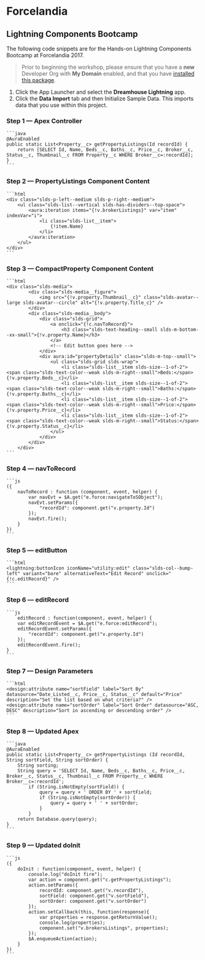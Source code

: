 # Forcelandia
## Lightning Components Bootcamp

The following code snippets are for the Hands-on Lightning Components Bootcamp at Forcelandia 2017.

> Prior to beginning the workshop, please ensure that you have a **new** Developer Org with **My Domain** enabled, and that you have [installed this package](https://login.salesforce.com/packaging/installPackage.apexp?p0=04t6A000000SG0F).

1. Click the App Launcher and select the **Dreamhouse Lightning** app.
2. Click the **Data Import** tab and then Initialize Sample Data. This imports data that you use within this project.

### Step 1 &mdash; Apex Controller

	```java
	@AuraEnabled
    public static List<Property__c> getPropertyListings(Id recordId) {
        return [SELECT Id, Name, Beds__c, Baths__c, Price__c, Broker__c, Status__c, Thumbnail__c FROM Property__c WHERE Broker__c=:recordId];
    }
	```

### Step 2 &mdash; PropertyListings Component Content

	```html
	<div class="slds-p-left--medium slds-p-right--medium">
        <ul class="slds-list--vertical slds-has-dividers--top-space">
            <aura:iteration items="{!v.brokerListings}" var="item" indexVar="i">
                <li class="slds-list__item">                   
                    {!item.Name}
                </li>
            </aura:iteration>
        </ul>
    </div>
	```
	
### Step 3 &mdash; CompactProperty Component Content

	```html
	<div class="slds-media">
	        <div class="slds-media__figure">
	            <img src="{!v.property.Thumbnail__c}" class="slds-avatar--large slds-avatar--circle" alt="{!v.property.Title_c}" />
	        </div>
	        <div class="slds-media__body">
	            <div class="slds-grid">
	                <a onclick="{!c.navToRecord}">
	                    <h3 class="slds-text-heading--small slds-m-bottom--xx-small">{!v.property.Name}</h3>
	                </a>
	                <!-- Edit button goes here -->
	            </div>
	            <div aura:id="propertyDetails" class="slds-m-top--small">
	                <ul class="slds-grid slds-wrap">
	                    <li class="slds-list__item slds-size--1-of-2"><span class="slds-text-color--weak slds-m-right--small">Beds:</span> {!v.property.Beds__c}</li>
	                    <li class="slds-list__item slds-size--1-of-2"><span class="slds-text-color--weak slds-m-right--small">Baths:</span> {!v.property.Baths__c}</li>
	                    <li class="slds-list__item slds-size--1-of-2"><span class="slds-text-color--weak slds-m-right--small">Price:</span> {!v.property.Price__c}</li>
	                    <li class="slds-list__item slds-size--1-of-2"><span class="slds-text-color--weak slds-m-right--small">Status:</span> {!v.property.Status__c}</li>
	                </ul>
	            </div>
	        </div>
	    </div>
	```

### Step 4 &mdash; navToRecord

	```js
	({
	    navToRecord : function (component, event, helper) {
	        var navEvt = $A.get("e.force:navigateToSObject");
	        navEvt.setParams({
	            "recordId": component.get("v.property.Id")
	        });
	        navEvt.fire();
	    }
	})
	```
	
### Step 5 &mdash; editButton

	```html
	<lightning:buttonIcon iconName="utility:edit" class="slds-col--bump-left" variant="bare" alternativeText="Edit Record" onclick="{!c.editRecord}" />
	```

### Step 6 &mdash; editRecord

	```js
		editRecord : function(component, event, helper) {
	    var editRecordEvent = $A.get("e.force:editRecord");
	    editRecordEvent.setParams({
	        "recordId": component.get("v.property.Id")
	    });
	    editRecordEvent.fire();
	}
	```
	
### Step 7 &mdash; Design Parameters

	```html
	<design:attribute name="sortField" label="Sort By" datasource="Date_Listed__c, Price__c, Status__c" default="Price" description="Set the list based on what criteria?" />
	<design:attribute name="sortOrder" label="Sort Order" datasource="ASC, DESC" description="Sort in ascending or descending order" />
	```
	
### Step 8 &mdash; Updated Apex

	```java
	@AuraEnabled
    public static List<Property__c> getPropertyListings (Id recordId, String sortField, String sortOrder) {
        String sorting;
        String query = 'SELECT Id, Name, Beds__c, Baths__c, Price__c, Broker__c, Status__c, Thumbnail__c FROM Property__c WHERE Broker__c=:recordId'; 
            if (String.isNotEmpty(sortField)) {
                query = query + ' ORDER BY ' + sortField;
                if (String.isNotEmpty(sortOrder)) {
                    query = query + ' ' + sortOrder;
                }
            }          
        return Database.query(query);
    }
	```
	
### Step 9 &mdash; Updated doInit

	```js
	({
	    doInit : function(component, event, helper) {
	        console.log("doInit fire");
	        var action = component.get("c.getPropertyListings");
	        action.setParams({
	            recordId: component.get("v.recordId"),
	            sortField: component.get("v.sortField"),
	            sortOrder: component.get("v.sortOrder")
	        });
	        action.setCallback(this, function(response){
	            var properties = response.getReturnValue();
	            console.log(properties);
	            component.set("v.brokersListings", properties);
	        });
	        $A.enqueueAction(action);
	    }
	})
	```